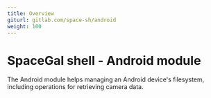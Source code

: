 ```yaml
---
title: Overview
giturl: gitlab.com/space-sh/android
weight: 100
---
```

# SpaceGal shell - Android module

The Android module helps managing an Android device's filesystem, including operations for retrieving camera data.
